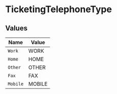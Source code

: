 # TicketingTelephoneType


## Values

| Name     | Value    |
| -------- | -------- |
| `Work`   | WORK     |
| `Home`   | HOME     |
| `Other`  | OTHER    |
| `Fax`    | FAX      |
| `Mobile` | MOBILE   |